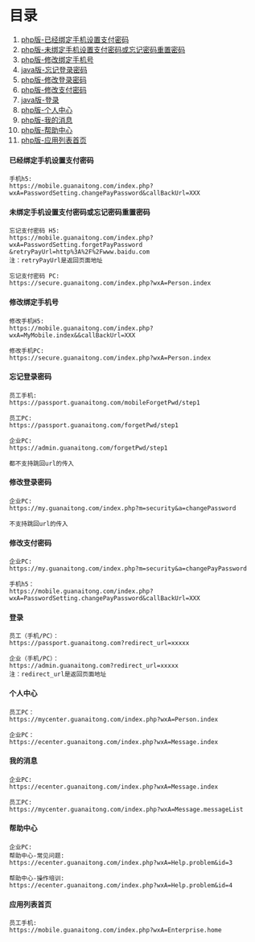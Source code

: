 # 目录
1. [php版-已经绑定手机设置支付密码](#1)
2. [php版-未绑定手机设置支付密码或忘记密码重置密码](#2)
3. [php版-修改绑定手机号](#3)
4. [java版-忘记登录密码](#4)
5. [php版-修改登录密码](#5)
6. [php版-修改支付密码](#6)
7. [java版-登录](#7)
8. [php版-个人中心](#8)
9. [php版-我的消息](#9)
10. [php版-帮助中心](#10)
11. [php版-应用列表首页](#11)


<h4 id="1">已经绑定手机设置支付密码</h4>

```
手机h5:
https://mobile.guanaitong.com/index.php?wxA=PasswordSetting.changePayPassword&callBackUrl=XXX
```

<h4 id="2">未绑定手机设置支付密码或忘记密码重置密码</h4>

```
忘记支付密码 H5:
https://mobile.guanaitong.com/index.php?wxA=PasswordSetting.forgetPayPassword
&retryPayUrl=http%3A%2F%2Fwww.baidu.com
注：retryPayUrl是返回页面地址

忘记支付密码 PC:
https://secure.guanaitong.com/index.php?wxA=Person.index
```

<h4 id="3">修改绑定手机号</h4>

```
修改手机H5:
https://mobile.guanaitong.com/index.php?wxA=MyMobile.index&&callBackUrl=XXX

修改手机PC:
https://secure.guanaitong.com/index.php?wxA=Person.index

```

<h4 id="4">忘记登录密码</h4>

```
员工手机:
https://passport.guanaitong.com/mobileForgetPwd/step1

员工PC:
https://passport.guanaitong.com/forgetPwd/step1

企业PC:
https://admin.guanaitong.com/forgetPwd/step1

都不支持跳回url的传入
```

<h4 id="5">修改登录密码</h4>

```
企业PC:
https://my.guanaitong.com/index.php?m=security&a=changePassword

不支持跳回url的传入
```

<h4 id="6">修改支付密码</h4>

```
企业PC:
https://my.guanaitong.com/index.php?m=security&a=changePayPassword

手机h5：
https://mobile.guanaitong.com/index.php?wxA=PasswordSetting.changePayPassword&callBackUrl=XXX
```

<h4 id="7">登录</h4>

```
员工（手机/PC）：
https://passport.guanaitong.com?redirect_url=xxxxx

企业（手机/PC）：
https://admin.guanaitong.com?redirect_url=xxxxx
注：redirect_url是返回页面地址
```

<h4 id="8">个人中心</h4>

```
员工PC：
https://mycenter.guanaitong.com/index.php?wxA=Person.index

企业PC：
https://ecenter.guanaitong.com/index.php?wxA=Message.index
```

<h4 id="9">我的消息</h4>

```
企业PC:
https://ecenter.guanaitong.com/index.php?wxA=Message.index

员工PC:
https://mycenter.guanaitong.com/index.php?wxA=Message.messageList
```

<h4 id="10">帮助中心</h4>

```
企业PC:
帮助中心-常见问题:
https://ecenter.guanaitong.com/index.php?wxA=Help.problem&id=3

帮助中心-操作培训:
https://ecenter.guanaitong.com/index.php?wxA=Help.problem&id=4
```

<h4 id="11">应用列表首页</h4>

```
员工手机:
https://mobile.guanaitong.com/index.php?wxA=Enterprise.home
```